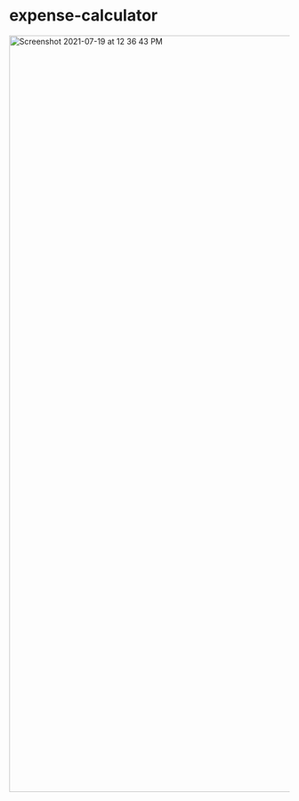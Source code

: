 # expense-calculator
<img width="1357" alt="Screenshot 2021-07-19 at 12 36 43 PM" src="https://user-images.githubusercontent.com/53885817/126117822-fe7f1e6a-47c2-41fd-97ee-ae87aa9b5b49.png">

